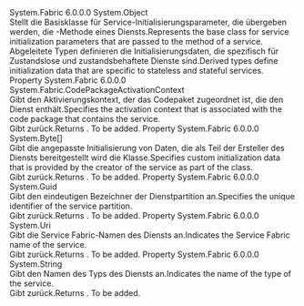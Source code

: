 <Type Name="ServiceInitializationParameters" FullName="System.Fabric.ServiceInitializationParameters">
  <TypeSignature Language="C#" Value="public abstract class ServiceInitializationParameters" />
  <TypeSignature Language="ILAsm" Value=".class public auto ansi abstract beforefieldinit ServiceInitializationParameters extends System.Object" />
  <TypeSignature Language="DocId" Value="T:System.Fabric.ServiceInitializationParameters" />
  <TypeSignature Language="VB.NET" Value="Public MustInherit Class ServiceInitializationParameters" />
  <TypeSignature Language="F#" Value="type ServiceInitializationParameters = class" />
  <AssemblyInfo>
    <AssemblyName>System.Fabric</AssemblyName>
    <AssemblyVersion>6.0.0.0</AssemblyVersion>
  </AssemblyInfo>
  <Base>
    <BaseTypeName>System.Object</BaseTypeName>
  </Base>
  <Interfaces />
  <Docs>
    <summary>
      <para><span data-ttu-id="7b6ba-101">Stellt die Basisklasse für Service-Initialisierungsparameter, die übergeben werden, die <see cref="M:System.Fabric.IStatefulServiceReplica.Initialize(System.Fabric.StatefulServiceInitializationParameters)" /> -Methode eines Diensts.</span><span class="sxs-lookup"><span data-stu-id="7b6ba-101">Represents the base class for service initialization parameters that are passed to the <see cref="M:System.Fabric.IStatefulServiceReplica.Initialize(System.Fabric.StatefulServiceInitializationParameters)" /> method of a service.</span></span></para>
    </summary>
    <remarks>
      <para><span data-ttu-id="7b6ba-102">Abgeleitete Typen definieren die Initialisierungsdaten, die spezifisch für Zustandslose und zustandsbehaftete Dienste sind.</span><span class="sxs-lookup"><span data-stu-id="7b6ba-102">Derived types define initialization data that are specific to stateless and stateful services.</span></span></para>
    </remarks>
  </Docs>
  <Members>
    <Member MemberName="CodePackageActivationContext">
      <MemberSignature Language="C#" Value="public System.Fabric.CodePackageActivationContext CodePackageActivationContext { get; }" />
      <MemberSignature Language="ILAsm" Value=".property instance class System.Fabric.CodePackageActivationContext CodePackageActivationContext" />
      <MemberSignature Language="DocId" Value="P:System.Fabric.ServiceInitializationParameters.CodePackageActivationContext" />
      <MemberSignature Language="VB.NET" Value="Public ReadOnly Property CodePackageActivationContext As CodePackageActivationContext" />
      <MemberSignature Language="F#" Value="member this.CodePackageActivationContext : System.Fabric.CodePackageActivationContext" Usage="System.Fabric.ServiceInitializationParameters.CodePackageActivationContext" />
      <MemberType>Property</MemberType>
      <AssemblyInfo>
        <AssemblyName>System.Fabric</AssemblyName>
        <AssemblyVersion>6.0.0.0</AssemblyVersion>
      </AssemblyInfo>
      <ReturnValue>
        <ReturnType>System.Fabric.CodePackageActivationContext</ReturnType>
      </ReturnValue>
      <Docs>
        <summary>
          <para><span data-ttu-id="7b6ba-103">Gibt den Aktivierungskontext, der das Codepaket zugeordnet ist, die den Dienst enthält.</span><span class="sxs-lookup"><span data-stu-id="7b6ba-103">Specifies the activation context that is associated with the code package that contains the service.</span></span></para>
        </summary>
        <value>
          <para><span data-ttu-id="7b6ba-104">Gibt <see cref="T:System.Fabric.CodePackageActivationContext" />zurück.</span><span class="sxs-lookup"><span data-stu-id="7b6ba-104">Returns <see cref="T:System.Fabric.CodePackageActivationContext" />.</span></span></para>
        </value>
        <remarks>To be added.</remarks>
      </Docs>
    </Member>
    <Member MemberName="InitializationData">
      <MemberSignature Language="C#" Value="public byte[] InitializationData { get; }" />
      <MemberSignature Language="ILAsm" Value=".property instance unsigned int8[] InitializationData" />
      <MemberSignature Language="DocId" Value="P:System.Fabric.ServiceInitializationParameters.InitializationData" />
      <MemberSignature Language="VB.NET" Value="Public ReadOnly Property InitializationData As Byte()" />
      <MemberSignature Language="F#" Value="member this.InitializationData : byte[]" Usage="System.Fabric.ServiceInitializationParameters.InitializationData" />
      <MemberType>Property</MemberType>
      <AssemblyInfo>
        <AssemblyName>System.Fabric</AssemblyName>
        <AssemblyVersion>6.0.0.0</AssemblyVersion>
      </AssemblyInfo>
      <ReturnValue>
        <ReturnType>System.Byte[]</ReturnType>
      </ReturnValue>
      <Docs>
        <summary>
          <para><span data-ttu-id="7b6ba-105">Gibt die angepasste Initialisierung von Daten, die als Teil der Ersteller des Diensts bereitgestellt wird die <see cref="T:System.Fabric.Description.ServiceDescription" /> Klasse.</span><span class="sxs-lookup"><span data-stu-id="7b6ba-105">Specifies custom initialization data that is provided by the creator of the service as part of the <see cref="T:System.Fabric.Description.ServiceDescription" /> class.</span></span></para>
        </summary>
        <value>
          <para><span data-ttu-id="7b6ba-106">Gibt <see cref="T:System.Byte" />zurück.</span><span class="sxs-lookup"><span data-stu-id="7b6ba-106">Returns <see cref="T:System.Byte" />.</span></span></para>
        </value>
        <remarks>To be added.</remarks>
      </Docs>
    </Member>
    <Member MemberName="PartitionId">
      <MemberSignature Language="C#" Value="public Guid PartitionId { get; }" />
      <MemberSignature Language="ILAsm" Value=".property instance valuetype System.Guid PartitionId" />
      <MemberSignature Language="DocId" Value="P:System.Fabric.ServiceInitializationParameters.PartitionId" />
      <MemberSignature Language="VB.NET" Value="Public ReadOnly Property PartitionId As Guid" />
      <MemberSignature Language="F#" Value="member this.PartitionId : Guid" Usage="System.Fabric.ServiceInitializationParameters.PartitionId" />
      <MemberType>Property</MemberType>
      <AssemblyInfo>
        <AssemblyName>System.Fabric</AssemblyName>
        <AssemblyVersion>6.0.0.0</AssemblyVersion>
      </AssemblyInfo>
      <ReturnValue>
        <ReturnType>System.Guid</ReturnType>
      </ReturnValue>
      <Docs>
        <summary>
          <para><span data-ttu-id="7b6ba-107">Gibt den eindeutigen Bezeichner der Dienstpartition an.</span><span class="sxs-lookup"><span data-stu-id="7b6ba-107">Specifies the unique identifier of the service partition.</span></span></para>
        </summary>
        <value>
          <para><span data-ttu-id="7b6ba-108">Gibt <see cref="T:System.Guid" />zurück.</span><span class="sxs-lookup"><span data-stu-id="7b6ba-108">Returns <see cref="T:System.Guid" />.</span></span></para>
        </value>
        <remarks>To be added.</remarks>
      </Docs>
    </Member>
    <Member MemberName="ServiceName">
      <MemberSignature Language="C#" Value="public Uri ServiceName { get; }" />
      <MemberSignature Language="ILAsm" Value=".property instance class System.Uri ServiceName" />
      <MemberSignature Language="DocId" Value="P:System.Fabric.ServiceInitializationParameters.ServiceName" />
      <MemberSignature Language="VB.NET" Value="Public ReadOnly Property ServiceName As Uri" />
      <MemberSignature Language="F#" Value="member this.ServiceName : Uri" Usage="System.Fabric.ServiceInitializationParameters.ServiceName" />
      <MemberType>Property</MemberType>
      <AssemblyInfo>
        <AssemblyName>System.Fabric</AssemblyName>
        <AssemblyVersion>6.0.0.0</AssemblyVersion>
      </AssemblyInfo>
      <ReturnValue>
        <ReturnType>System.Uri</ReturnType>
      </ReturnValue>
      <Docs>
        <summary>
          <para><span data-ttu-id="7b6ba-109">Gibt die Service Fabric-Namen des Diensts an.</span><span class="sxs-lookup"><span data-stu-id="7b6ba-109">Indicates the Service Fabric name of the service.</span></span></para>
        </summary>
        <value>
          <para><span data-ttu-id="7b6ba-110">Gibt <see cref="T:System.Uri" />zurück.</span><span class="sxs-lookup"><span data-stu-id="7b6ba-110">Returns <see cref="T:System.Uri" />.</span></span></para>
        </value>
        <remarks>To be added.</remarks>
      </Docs>
    </Member>
    <Member MemberName="ServiceTypeName">
      <MemberSignature Language="C#" Value="public string ServiceTypeName { get; }" />
      <MemberSignature Language="ILAsm" Value=".property instance string ServiceTypeName" />
      <MemberSignature Language="DocId" Value="P:System.Fabric.ServiceInitializationParameters.ServiceTypeName" />
      <MemberSignature Language="VB.NET" Value="Public ReadOnly Property ServiceTypeName As String" />
      <MemberSignature Language="F#" Value="member this.ServiceTypeName : string" Usage="System.Fabric.ServiceInitializationParameters.ServiceTypeName" />
      <MemberType>Property</MemberType>
      <AssemblyInfo>
        <AssemblyName>System.Fabric</AssemblyName>
        <AssemblyVersion>6.0.0.0</AssemblyVersion>
      </AssemblyInfo>
      <ReturnValue>
        <ReturnType>System.String</ReturnType>
      </ReturnValue>
      <Docs>
        <summary>
          <para><span data-ttu-id="7b6ba-111">Gibt den Namen des Typs des Diensts an.</span><span class="sxs-lookup"><span data-stu-id="7b6ba-111">Indicates the name of the type of the service.</span></span></para>
        </summary>
        <value>
          <para><span data-ttu-id="7b6ba-112">Gibt <see cref="T:System.String" />zurück.</span><span class="sxs-lookup"><span data-stu-id="7b6ba-112">Returns <see cref="T:System.String" />.</span></span></para>
        </value>
        <remarks>To be added.</remarks>
      </Docs>
    </Member>
  </Members>
</Type>